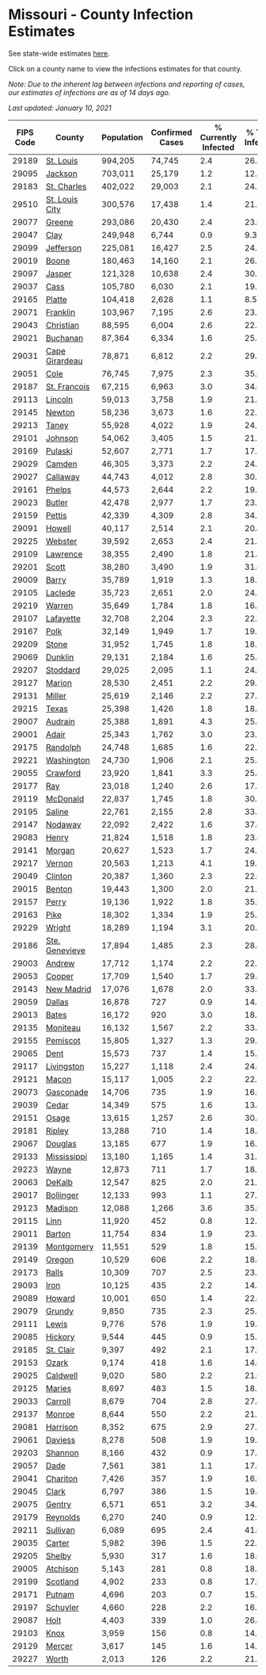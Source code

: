 # Missouri - County Infection Estimates

See state-wide estimates [here](/infections/us-mo).

Click on a county name to view the infections estimates for that county.

*Note: Due to the inherent lag between infections and reporting of cases, our estimates of infections are as of 14 days ago.*

*Last updated: January 10, 2021*

|   FIPS Code |                           County |   Population |   Confirmed Cases |   % Currently Infected |   % Total Infected |
|-------------|----------------------------------|--------------|-------------------|------------------------|--------------------|
|       29189 |           [St. Louis](st.-louis) |      994,205 |            74,745 |                    2.4 |               26.4 |
|       29095 |               [Jackson](jackson) |      703,011 |            25,179 |                    1.2 |               12.3 |
|       29183 |       [St. Charles](st.-charles) |      402,022 |            29,003 |                    2.1 |               24.7 |
|       29510 | [St. Louis City](st.-louis-city) |      300,576 |            17,438 |                    1.4 |               21.8 |
|       29077 |                 [Greene](greene) |      293,086 |            20,430 |                    2.4 |               23.0 |
|       29047 |                     [Clay](clay) |      249,948 |             6,744 |                    0.9 |                9.3 |
|       29099 |           [Jefferson](jefferson) |      225,081 |            16,427 |                    2.5 |               24.7 |
|       29019 |                   [Boone](boone) |      180,463 |            14,160 |                    2.1 |               26.7 |
|       29097 |                 [Jasper](jasper) |      121,328 |            10,638 |                    2.4 |               30.3 |
|       29037 |                     [Cass](cass) |      105,780 |             6,030 |                    2.1 |               19.1 |
|       29165 |                 [Platte](platte) |      104,418 |             2,628 |                    1.1 |                8.5 |
|       29071 |             [Franklin](franklin) |      103,967 |             7,195 |                    2.6 |               23.2 |
|       29043 |           [Christian](christian) |       88,595 |             6,004 |                    2.6 |               22.1 |
|       29021 |             [Buchanan](buchanan) |       87,364 |             6,334 |                    1.6 |               25.5 |
|       29031 | [Cape Girardeau](cape-girardeau) |       78,871 |             6,812 |                    2.2 |               29.3 |
|       29051 |                     [Cole](cole) |       76,745 |             7,975 |                    2.3 |               35.0 |
|       29187 |     [St. Francois](st.-francois) |       67,215 |             6,963 |                    3.0 |               34.6 |
|       29113 |               [Lincoln](lincoln) |       59,013 |             3,758 |                    1.9 |               21.8 |
|       29145 |                 [Newton](newton) |       58,236 |             3,673 |                    1.6 |               22.5 |
|       29213 |                   [Taney](taney) |       55,928 |             4,022 |                    1.9 |               24.1 |
|       29101 |               [Johnson](johnson) |       54,062 |             3,405 |                    1.5 |               21.8 |
|       29169 |               [Pulaski](pulaski) |       52,607 |             2,771 |                    1.7 |               17.1 |
|       29029 |                 [Camden](camden) |       46,305 |             3,373 |                    2.2 |               24.2 |
|       29027 |             [Callaway](callaway) |       44,743 |             4,012 |                    2.8 |               30.2 |
|       29161 |                 [Phelps](phelps) |       44,573 |             2,644 |                    2.2 |               19.9 |
|       29023 |                 [Butler](butler) |       42,478 |             2,977 |                    1.7 |               23.7 |
|       29159 |                 [Pettis](pettis) |       42,339 |             4,309 |                    2.8 |               34.1 |
|       29091 |                 [Howell](howell) |       40,117 |             2,514 |                    2.1 |               20.4 |
|       29225 |               [Webster](webster) |       39,592 |             2,653 |                    2.4 |               21.7 |
|       29109 |             [Lawrence](lawrence) |       38,355 |             2,490 |                    1.8 |               21.4 |
|       29201 |                   [Scott](scott) |       38,280 |             3,490 |                    1.9 |               31.6 |
|       29009 |                   [Barry](barry) |       35,789 |             1,919 |                    1.3 |               18.1 |
|       29105 |               [Laclede](laclede) |       35,723 |             2,651 |                    2.0 |               24.3 |
|       29219 |                 [Warren](warren) |       35,649 |             1,784 |                    1.8 |               16.8 |
|       29107 |           [Lafayette](lafayette) |       32,708 |             2,204 |                    2.3 |               22.8 |
|       29167 |                     [Polk](polk) |       32,149 |             1,949 |                    1.7 |               19.7 |
|       29209 |                   [Stone](stone) |       31,952 |             1,745 |                    1.8 |               18.1 |
|       29069 |               [Dunklin](dunklin) |       29,131 |             2,184 |                    1.6 |               25.8 |
|       29207 |             [Stoddard](stoddard) |       29,025 |             2,095 |                    1.1 |               24.9 |
|       29127 |                 [Marion](marion) |       28,530 |             2,451 |                    2.2 |               29.2 |
|       29131 |                 [Miller](miller) |       25,619 |             2,146 |                    2.2 |               27.8 |
|       29215 |                   [Texas](texas) |       25,398 |             1,426 |                    1.8 |               18.4 |
|       29007 |               [Audrain](audrain) |       25,388 |             1,891 |                    4.3 |               25.4 |
|       29001 |                   [Adair](adair) |       25,343 |             1,762 |                    3.0 |               23.5 |
|       29175 |             [Randolph](randolph) |       24,748 |             1,685 |                    1.6 |               22.7 |
|       29221 |         [Washington](washington) |       24,730 |             1,906 |                    2.1 |               25.8 |
|       29055 |             [Crawford](crawford) |       23,920 |             1,841 |                    3.3 |               25.4 |
|       29177 |                       [Ray](ray) |       23,018 |             1,240 |                    2.6 |               17.9 |
|       29119 |             [McDonald](mcdonald) |       22,837 |             1,745 |                    1.8 |               30.1 |
|       29195 |                 [Saline](saline) |       22,761 |             2,155 |                    2.8 |               33.7 |
|       29147 |               [Nodaway](nodaway) |       22,092 |             2,422 |                    1.6 |               37.0 |
|       29083 |                   [Henry](henry) |       21,824 |             1,518 |                    1.8 |               23.6 |
|       29141 |                 [Morgan](morgan) |       20,627 |             1,523 |                    1.7 |               24.3 |
|       29217 |                 [Vernon](vernon) |       20,563 |             1,213 |                    4.1 |               19.3 |
|       29049 |               [Clinton](clinton) |       20,387 |             1,360 |                    2.3 |               22.0 |
|       29015 |                 [Benton](benton) |       19,443 |             1,300 |                    2.0 |               21.9 |
|       29157 |                   [Perry](perry) |       19,136 |             1,922 |                    1.8 |               35.9 |
|       29163 |                     [Pike](pike) |       18,302 |             1,334 |                    1.9 |               25.2 |
|       29229 |                 [Wright](wright) |       18,289 |             1,194 |                    3.1 |               20.8 |
|       29186 | [Ste. Genevieve](ste.-genevieve) |       17,894 |             1,485 |                    2.3 |               28.4 |
|       29003 |                 [Andrew](andrew) |       17,712 |             1,174 |                    2.2 |               22.3 |
|       29053 |                 [Cooper](cooper) |       17,709 |             1,540 |                    1.7 |               29.6 |
|       29143 |         [New Madrid](new-madrid) |       17,076 |             1,678 |                    2.0 |               33.8 |
|       29059 |                 [Dallas](dallas) |       16,878 |               727 |                    0.9 |               14.5 |
|       29013 |                   [Bates](bates) |       16,172 |               920 |                    3.0 |               18.8 |
|       29135 |             [Moniteau](moniteau) |       16,132 |             1,567 |                    2.2 |               33.8 |
|       29155 |             [Pemiscot](pemiscot) |       15,805 |             1,327 |                    1.3 |               29.3 |
|       29065 |                     [Dent](dent) |       15,573 |               737 |                    1.4 |               15.7 |
|       29117 |         [Livingston](livingston) |       15,227 |             1,118 |                    2.4 |               24.0 |
|       29121 |                   [Macon](macon) |       15,117 |             1,005 |                    2.2 |               22.2 |
|       29073 |           [Gasconade](gasconade) |       14,706 |               735 |                    1.9 |               16.6 |
|       29039 |                   [Cedar](cedar) |       14,349 |               575 |                    1.6 |               13.4 |
|       29151 |                   [Osage](osage) |       13,615 |             1,257 |                    2.6 |               30.4 |
|       29181 |                 [Ripley](ripley) |       13,288 |               710 |                    1.4 |               18.4 |
|       29067 |               [Douglas](douglas) |       13,185 |               677 |                    1.9 |               16.7 |
|       29133 |       [Mississippi](mississippi) |       13,180 |             1,165 |                    1.4 |               31.1 |
|       29223 |                   [Wayne](wayne) |       12,873 |               711 |                    1.7 |               18.2 |
|       29063 |                 [DeKalb](dekalb) |       12,547 |               825 |                    2.0 |               21.8 |
|       29017 |           [Bollinger](bollinger) |       12,133 |               993 |                    1.1 |               27.5 |
|       29123 |               [Madison](madison) |       12,088 |             1,266 |                    3.6 |               35.0 |
|       29115 |                     [Linn](linn) |       11,920 |               452 |                    0.8 |               12.5 |
|       29011 |                 [Barton](barton) |       11,754 |               834 |                    1.9 |               23.3 |
|       29139 |         [Montgomery](montgomery) |       11,551 |               529 |                    1.8 |               15.6 |
|       29149 |                 [Oregon](oregon) |       10,529 |               606 |                    2.2 |               18.4 |
|       29173 |                   [Ralls](ralls) |       10,309 |               707 |                    2.5 |               23.2 |
|       29093 |                     [Iron](iron) |       10,125 |               435 |                    2.2 |               14.3 |
|       29089 |                 [Howard](howard) |       10,001 |               650 |                    1.4 |               22.0 |
|       29079 |                 [Grundy](grundy) |        9,850 |               735 |                    2.3 |               25.5 |
|       29111 |                   [Lewis](lewis) |        9,776 |               576 |                    1.9 |               19.8 |
|       29085 |               [Hickory](hickory) |        9,544 |               445 |                    0.9 |               15.5 |
|       29185 |           [St. Clair](st.-clair) |        9,397 |               492 |                    2.1 |               17.7 |
|       29153 |                   [Ozark](ozark) |        9,174 |               418 |                    1.6 |               14.6 |
|       29025 |             [Caldwell](caldwell) |        9,020 |               580 |                    2.2 |               21.6 |
|       29125 |                 [Maries](maries) |        8,697 |               483 |                    1.5 |               18.7 |
|       29033 |               [Carroll](carroll) |        8,679 |               704 |                    2.8 |               27.4 |
|       29137 |                 [Monroe](monroe) |        8,644 |               550 |                    2.2 |               21.7 |
|       29081 |             [Harrison](harrison) |        8,352 |               675 |                    2.9 |               27.1 |
|       29061 |               [Daviess](daviess) |        8,278 |               508 |                    1.9 |               19.8 |
|       29203 |               [Shannon](shannon) |        8,166 |               432 |                    0.9 |               17.8 |
|       29057 |                     [Dade](dade) |        7,561 |               381 |                    1.1 |               17.0 |
|       29041 |             [Chariton](chariton) |        7,426 |               357 |                    1.9 |               16.6 |
|       29045 |                   [Clark](clark) |        6,797 |               386 |                    1.5 |               19.4 |
|       29075 |                 [Gentry](gentry) |        6,571 |               651 |                    3.2 |               34.3 |
|       29179 |             [Reynolds](reynolds) |        6,270 |               240 |                    0.9 |               12.9 |
|       29211 |             [Sullivan](sullivan) |        6,089 |               695 |                    2.4 |               41.0 |
|       29035 |                 [Carter](carter) |        5,982 |               396 |                    1.5 |               22.1 |
|       29205 |                 [Shelby](shelby) |        5,930 |               317 |                    1.6 |               18.0 |
|       29005 |             [Atchison](atchison) |        5,143 |               281 |                    0.8 |               18.3 |
|       29199 |             [Scotland](scotland) |        4,902 |               233 |                    0.8 |               17.0 |
|       29171 |                 [Putnam](putnam) |        4,696 |               203 |                    0.7 |               15.2 |
|       29197 |             [Schuyler](schuyler) |        4,660 |               228 |                    2.2 |               16.1 |
|       29087 |                     [Holt](holt) |        4,403 |               339 |                    1.0 |               26.4 |
|       29103 |                     [Knox](knox) |        3,959 |               156 |                    0.8 |               14.1 |
|       29129 |                 [Mercer](mercer) |        3,617 |               145 |                    1.6 |               14.3 |
|       29227 |                   [Worth](worth) |        2,013 |               126 |                    2.2 |               21.2 |